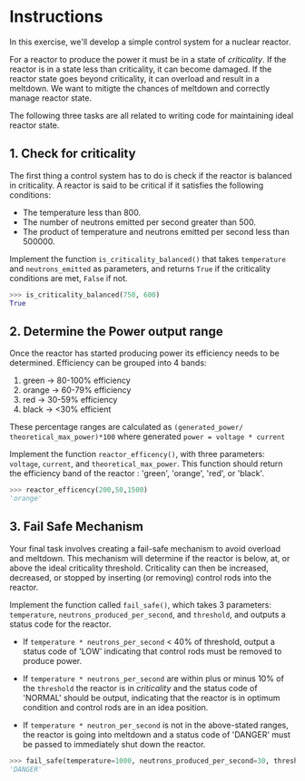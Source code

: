 # Instructions

In this exercise, we'll develop a simple control system for a nuclear reactor.

For a reactor to produce the power it must be in a state of _criticality_.
If the reactor is in a state less than criticality, it can become damaged.
If the reactor state goes beyond criticality, it can overload and result in a meltdown.
We want to mitigte the chances of meltdown and correctly manage reactor state.

The following three tasks are all related to writing code for maintaining ideal reactor state.

## 1. Check for criticality

The first thing a control system has to do is check if the reactor is balanced in criticality.
A reactor is said to be critical if it satisfies the following conditions:

- The temperature less than 800.
- The number of neutrons emitted per second greater than 500.
- The product of temperature and neutrons emitted per second less than 500000.

Implement the function `is_criticality_balanced()` that takes `temperature` and `neutrons_emitted` as parameters, and returns `True` if the criticality conditions are met, `False` if not.

```python
>>> is_criticality_balanced(750, 600)
True
```

## 2. Determine the Power output range

Once the reactor has started producing power its efficiency needs to be determined.
Efficiency can be grouped into 4 bands:

1. green -> 80-100% efficiency
2. orange -> 60-79% efficiency
3. red -> 30-59% efficiency
4. black -> <30% efficient

These percentage ranges are calculated as `(generated_power/ theoretical_max_power)*100`
where generated `power = voltage * current`

Implement the function `reactor_efficency()`, with three parameters: `voltage`,
`current`, and `theoretical_max_power`.
This function should return the efficiency band of the reactor : 'green', 'orange', 'red', or 'black'.

```python
>>> reactor_efficency(200,50,1500)
'orange'
```

## 3. Fail Safe Mechanism

Your final task involves creating a fail-safe mechanism to avoid overload and meltdown.
This mechanism will determine if the reactor is below, at, or above the ideal criticality threshold.
Criticality can then be increased, decreased, or stopped by inserting (or removing) control rods into the reactor.

Implement the function called `fail_safe()`, which takes 3 parameters: `temperature`,
`neutrons_produced_per_second`, and `threshold`, and outputs a status code for the reactor.

- If `temperature * neutrons_per_second` < 40% of threshold, output a status code of 'LOW'
  indicating that control rods must be removed to produce power.

- If `temperature * neutrons_per_second` are within plus or minus 10% of the `threshold`
  the reactor is in _criticality_ and the status code of 'NORMAL' should be output, indicating that the
  reactor is in optimum condition and control rods are in an idea position.

- If `temperature * neutron_per_second` is not in the above-stated ranges, the reactor is
  going into meltdown and a status code of 'DANGER' must be passed to immediately shut down the reactor.

```python
>>> fail_safe(temperature=1000, neutrons_produced_per_second=30, threshold=5000)
'DANGER'
```
